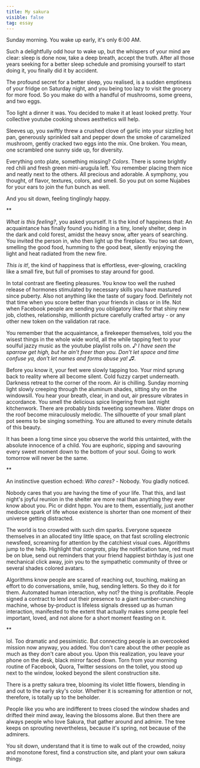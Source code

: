 ```yaml
---
title: My sakura
visible: false
tag: essay
---
```



Sunday morning. You wake up early, it's only 6:00 AM. 

Such a delightfully odd hour to wake up, but the whispers of your mind are clear: sleep is done now, take a deep breath, accept the truth. After all those years seeking for a better sleep schedule and promising yourself to start doing it, you finally did it by accident.

The profound secret for a better sleep, you realised, is a sudden emptiness of your fridge on Saturday night, and you being too lazy to visit the grocery for more food. So you make do with a handful of mushrooms, some greens, and two eggs. 

Too light a dinner it was. You decided to make it at least looked pretty. Your collective youtube cooking shows aesthetics will help.

Sleeves up, you swiftly threw a crushed clove of garlic into your sizzling hot pan, generously sprinkled salt and pepper down the smoke of caramelized mushroom, gently cracked two eggs into the mix. One broken. You mean, one scrambled one sunny side up, for diversity.

Everything onto plate, something missing? *Colors*. There is some brightly red chili and fresh green mini-arugula left. You remember placing them nice and neatly next to the others. All precious and adorable. A symphony, you thought, of flavor, textures, colors, and smell. So you put on some Nujabes for your ears to join the fun bunch as well.

And you sit down, feeling tinglingly happy. 

**

*What is this feeling?*, you asked yourself. It is the kind of happiness that: An acquaintance has finally found you hiding in a tiny, lonely shelter, deep in the dark and cold forest, amidst the heavy snow, after years of searching. You invited the person in, who then light up the fireplace. You two sat down, smelling the good food, humming to the good beat, silently enjoying the light and heat radiated from the new fire.

*This is it!*, the kind of happiness that is effortless, ever-glowing, crackling like a small fire, but full of promises to stay around for good.

In total contrast are fleeting pleasures. You know too well the rushed release of hormones stimulated by necessary skills you have mast*u*red since puberty. Also not anything like the taste of sugary food. Definitely not that time when you score better than your friends in class or in life. Not when Facebook people are sending you obligatory likes for that shiny new job, clothes, relationship, millionth picture carefully crafted artsy - or any other new token on the validation rat race.

You remember that the acquaintance, a firekeeper themselves, told you the wisest things in the whole wide world, all the while tapping feet to your soulful jazzy music as the youtube playlist rolls on. *♪ I have seen the sparrow get high, but he ain't freer than you. Don't let space and time confuse ya, don't let names and forms abuse ya! ♫*.

Before you know it, your feet were slowly tapping too. Your mind sprung back to reality where all become silent. Cold fuzzy carpet underneath. Darkness retreat to the corner of the room. Air is chilling. Sunday morning light slowly creeping through the aluminum shades, sitting shy on the windowsill. You hear your breath, clear, in and out, air pressure vibrates in accordance. You smell the delicious spice lingering from last night kitchenwork. There are probably birds tweeting somewhere. Water drops on the roof become miraculously melodic. The silhouette of your small plant pot seems to be singing something. You are attuned to every minute details of this beauty. 

It has been a long time since you observe the world this untainted, with the absolute innocence of a child. You are euphoric, sipping and savouring every sweet moment down to the bottom of your soul. Going to work tomorrow will never be the same.

**

An instinctive question echoed: *Who cares?* - Nobody. You gladly noticed.

Nobody cares that you are having the time of your life. That this, and last night's joyful reunion in the shelter are more real than anything they ever know about you. Pic or didnt hppn. You are to them, essentially, just another mediocre spark of life whose existence is shorter than one moment of their universe getting distracted. 

The world is too crowded with such dim sparks. Everyone squeeze themselves in an allocated tiny little space, on that fast scrolling electronic newsfeed, screaming for attention by the catchiest visual cues. Algorithms jump to the help. Highlight that *congrats*, play the notification tune, red must be on blue, send out reminders that your friend happiest birthday is just one mechanical click away, join you to the sympathetic community of three or several shades colored avatars. 

Algorithms know people are scared of reaching out, touching, making an effort to do conversations, smile, hug, sending letters. So they do it for them. Automated human interaction, why not? the thing is profitable. People signed a contract to lend out their presence to a giant number-crunching machine, whose by-product is lifeless signals dressed up as human interaction, manifested to the extent that actually makes some people feel important, loved, and not alone for a short moment feasting on it.


**

lol. Too dramatic and pessimistic. But connecting people is an overcooked mission now anyway, you added. You don't care about the other people as much as they don't care about you. Upon this realization, you leave your phone on the desk, black mirror faced down. Torn from your morning routine of Facebook, Quora, Twitter sessions on the toilet, you stood up next to the window, looked beyond the silent construction site.

There is a pretty sakura tree, blooming its violet little flowers, blending in and out to the early sky's color. Whether it is screaming for attention or not, therefore, is totally up to the beholder.

People like you who are indifferent to trees closed the window shades and drifted their mind away, leaving the blossoms alone. But then there are always people who love Sakura, that gather around and admire. The tree keeps on sprouting nevertheless, because it's spring, not because of the admirers.

You sit down, understand that it is time to walk out of the crowded, noisy and monotone forest, find a construction site, and plant your own sakura thingy.